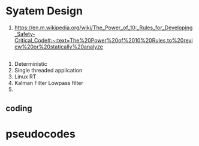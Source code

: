 # Syatem Design
1. https://en.m.wikipedia.org/wiki/The_Power_of_10:_Rules_for_Developing_Safety-Critical_Code#:~:text=The%20Power%20of%2010%20Rules,to%20review%20or%20statically%20analyze
##
1. Deterministic
1. Single threaded application 
1. Linux RT
1. Kalman Filter Lowpass filter
1. 
## coding
# pseudocodes
